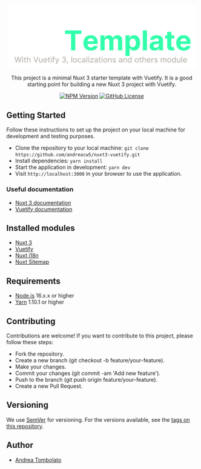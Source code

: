 <p align="center">
  <a href="https://github.com/andreacw5/nuxt3-vuetify" target="blank"><img src="app_logo.png" width="500" alt="Nuxt 3 Vuetify Template Logo" /></a>
</p>

<p align="center">
This project is a minimal Nuxt 3 starter template with Vuetify. It is a good starting point for building a new Nuxt 3 project with Vuetify.
</p>
<p align="center">
    <a href="https://www.npmjs.com/~nestjscore" target="_blank"><img src="https://img.shields.io/npm/v/@andreacw5/fileharbor" alt="NPM Version" /></a>
    <a href="https://github.com/prociv-sm/management-api/blob/main/LICENSE.md" target="_blank"><img alt="GitHub License" src="https://img.shields.io/github/license/andreacw5/fileharbor"></a>
</p>

## Getting Started
Follow these instructions to set up the project on your local machine for development and testing purposes.
- Clone the repository to your local machine: `git clone https://github.com/andreacw5/nuxt3-vuetify.git`
- Install dependencies: `yarn install`
- Start the application in development: `yarn dev`
- Visit `http://localhost:3000` in your browser to use the application.

### Useful documentation
- [Nuxt 3 documentation](https://nuxt.com/docs/getting-started/introduction)
- [Vuetify documentation](https://vuetifyjs.com/en/)

## Installed modules
- [Nuxt 3](https://nuxt.com)
- [Vuetify](https://vuetifyjs.com/en/)
- [Nuxt i18n](https://i18n.nuxtjs.org/)
- [Nuxt Sitemap](https://sitemap.nuxtjs.org/)

## Requirements
*  [Node.js](https://nodejs.org/en/download) 16.x.x or higher
*  [Yarn](https://yarnpkg.com/en) 1.10.1 or higher

## Contributing
Contributions are welcome! If you want to contribute to this project, please follow these steps:

- Fork the repository.
- Create a new branch (git checkout -b feature/your-feature).
- Make your changes.
- Commit your changes (git commit -am 'Add new feature').
- Push to the branch (git push origin feature/your-feature).
- Create a new Pull Request.

## Versioning
We use [SemVer](http://semver.org/) for versioning. For the versions available, see the [tags on this repository](https://github.com/andreacw5/url-manager-app/releases).

## Author
- [Andrea Tombolato](https://andreatombolato.dev)
